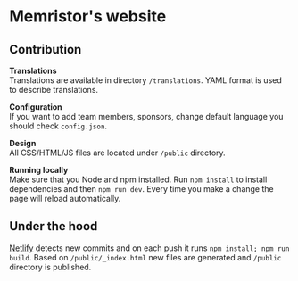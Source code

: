 # Memristor's website

## Contribution
**Translations**  
Translations are available in directory `/translations`. YAML format is used to describe translations.

**Configuration**  
If you want to add team members, sponsors, change default language you should check `config.json`.

**Design**  
All CSS/HTML/JS files are located under `/public` directory. 

**Running locally**  
Make sure that you Node and npm installed. Run `npm install` to install dependencies and then `npm run dev`. 
Every time you make a change the page will reload automatically.

## Under the hood
[Netlify](https://www.netlify.com/) detects new commits and on each push it runs `npm install; npm run build`. 
Based on `/public/_index.html` new files are generated and `/public` directory is published.
